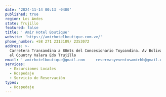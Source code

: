 ```yaml
---
date: '2024-11-14 00:13 -0400'
published: true
region: Los Andes
state: Trujillo
featured: false
title: ' Amir Hotel Boutique'
website: 'https://amirhotelboutique.com.ve/'
phone_number: +58 271 2313189/ 2353072
address: >-
  Carretera Transandina a 80mts del Concesionario Toyoandina. Av Bolivar Sector
  el Country Valera Edo Trujillo
email: ' amirhotelboutique@gmail.com     reservasyeventosamirhb@gmail.com'
services:
  - Excursiones Locales
  - Hospedaje
  - Servicio de Reservación
types:
  - Hospedaje
---
```


